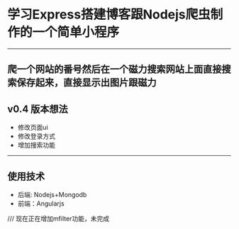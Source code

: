 # 学习Express搭建博客跟Nodejs爬虫制作的一个简单小程序
-------------------------------------------------------------------------------
爬一个网站的番号然后在一个磁力搜索网站上面直接搜索保存起来，直接显示出图片跟磁力
--------------------------------------------------------------------------------
## v0.4 版本想法
- 修改页面ui
- 修改登录方式
- 增加搜索功能
--------------------------------------------------------------------------------
## 使用技术
- 后端: Nodejs+Mongodb
- 前端：Angularjs

/// 现在正在增加mfilter功能，未完成